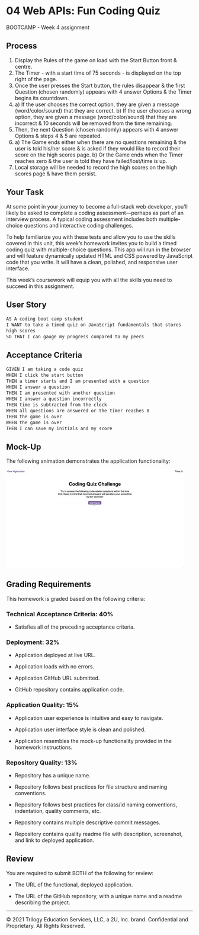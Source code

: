 # 04 Web APIs: Fun Coding Quiz
BOOTCAMP - Week 4 assignment


## Process

1. Display the Rules of the game on load with the Start Button front & centre.
2. The Timer - with a start time of 75 seconds - is displayed on the top right of the page.
3. Once the user presses the Start button, the rules disappear & the first Question (chosen randomly) appears with 4 answer Options & the Timer begins its countdown.
4. a) If the user chooses the correct option, they are given a message (word/color/sound) that they are correct.
   b) If the user chooses a wrong option, they are given a message (word/color/sound) that they are incorrect & 10 seconds will be removed from the time remaining.
5. Then, the next Question (chosen randomly) appears with 4 answer Options & steps 4 & 5 are repeated.
6. a) The Game ends either when there are no questions remaining & the user is told his/her score & is asked if they would like to record their score on the high scores page.
   b) Or the Game ends when the Timer reaches zero & the user is told they have failed/lost/time is up.
7. Local storage will be needed to record the high scores on the high scores page & have them persist.


## Your Task

At some point in your journey to become a full-stack web developer, you’ll likely be asked to complete a coding assessment&mdash;perhaps as part of an interview process. A typical coding assessment includes both multiple-choice questions and interactive coding challenges. 

To help familiarize you with these tests and allow you to use the skills covered in this unit, this week’s homework invites you to build a timed coding quiz with multiple-choice questions. This app will run in the browser and will feature dynamically updated HTML and CSS powered by JavaScript code that you write. It will have a clean, polished, and responsive user interface. 

This week’s coursework will equip you with all the skills you need to succeed in this assignment.

## User Story

```
AS A coding boot camp student
I WANT to take a timed quiz on JavaScript fundamentals that stores high scores
SO THAT I can gauge my progress compared to my peers
```

## Acceptance Criteria

```
GIVEN I am taking a code quiz
WHEN I click the start button
THEN a timer starts and I am presented with a question
WHEN I answer a question
THEN I am presented with another question
WHEN I answer a question incorrectly
THEN time is subtracted from the clock
WHEN all questions are answered or the timer reaches 0
THEN the game is over
WHEN the game is over
THEN I can save my initials and my score
```

## Mock-Up

The following animation demonstrates the application functionality:

![A user clicks through an interactive coding quiz, then enters initials to save the high score before resetting and starting over.](./Assets/04-web-apis-homework-demo.gif)

## Grading Requirements

This homework is graded based on the following criteria: 

### Technical Acceptance Criteria: 40%

* Satisfies all of the preceding acceptance criteria.

### Deployment: 32%

* Application deployed at live URL.

* Application loads with no errors.

* Application GitHub URL submitted.

* GitHub repository contains application code.

### Application Quality: 15%

* Application user experience is intuitive and easy to navigate.

* Application user interface style is clean and polished.

* Application resembles the mock-up functionality provided in the homework instructions.

### Repository Quality: 13%

* Repository has a unique name.

* Repository follows best practices for file structure and naming conventions.

* Repository follows best practices for class/id naming conventions, indentation, quality comments, etc.

* Repository contains multiple descriptive commit messages.

* Repository contains quality readme file with description, screenshot, and link to deployed application.

## Review

You are required to submit BOTH of the following for review:

* The URL of the functional, deployed application.

* The URL of the GitHub repository, with a unique name and a readme describing the project.

---

© 2021 Trilogy Education Services, LLC, a 2U, Inc. brand. Confidential and Proprietary. All Rights Reserved.
